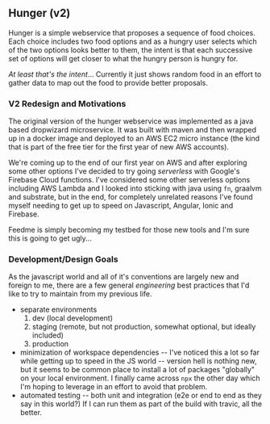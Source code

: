 ## Hunger (v2)

Hunger is a simple webservice that proposes a sequence of food choices. Each choice includes two food options and as a hungry user selects which of the two options looks better to them, the intent is that each successive set of options will get closer to what the hungry person is hungry for. 

_At least that's the intent_... Currently it just shows random food in an effort to gather data to map out the food to provide better proposals.

### V2 Redesign and Motivations

The original version of the hunger webservice was implemented as a java based dropwizard microservice. It was built with maven and then wrapped up in a docker image and deployed to an AWS EC2 micro instance (the kind that is part of the free tier for the first year of new AWS accounts). 

We're coming up to the end of our first year on AWS and after exploring some other options I've decided to try going _serverless_ with Google's Firebase Cloud functions. I've considered some other serverless options including AWS Lambda and I looked into sticking with java using `fn`, graalvm and substrate, but in the end, for completely unrelated reasons I've found myself needing to get up to speed on Javascript, Angular, Ionic and Firebase. 

Feedme is simply becoming my testbed for those new tools and I'm sure this is going to get ugly...

### Development/Design Goals

As the javascript world and all of it's conventions are largely new and foreign to me, there are a few general _engineering_ best practices that I'd like to try to maintain from my previous life. 

* separate environments
    1. dev (local development)
    2. staging (remote, but not production, somewhat optional, but ideally included)
    3. production
* minimization of workspace dependencies -- I've noticed this a lot so far while getting up to speed in the JS world -- version hell is nothing new, but it seems to be common place to install a lot of packages "globally" on your local environment. I finally came across `npx` the other day which I'm hoping to leverage in an effort to avoid that problem.
* automated testing -- both unit and integration (e2e or end to end as they say in this world?) If I can run them as part of the build with travic, all the better.  